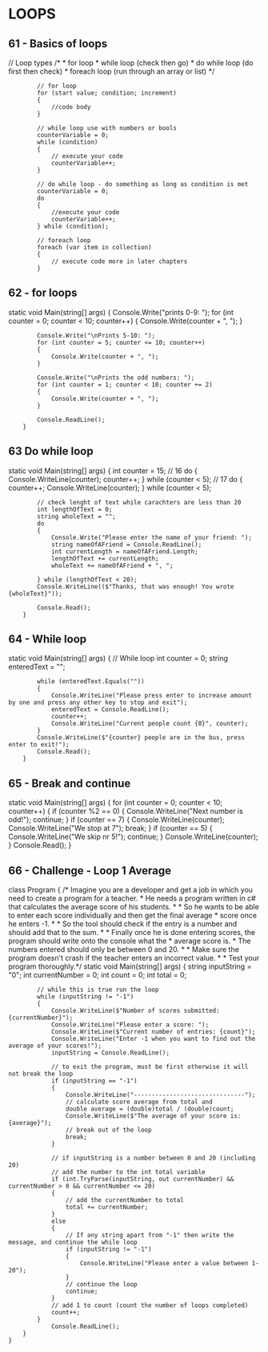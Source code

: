 ﻿# LOOPS

## 61 - Basics of loops

// Loop types
            /*
             * for loop
             * while loop (check then go)
             * do while loop (do first then check)
             * foreach loop (run through an array or list)
             */

            // for loop
            for (start value; condition; increment)
            {
                //code body
            }

            // while loop use with numbers or bools
            counterVariable = 0;
            while (condition)
            {
                // execute your code
                counterVariable++;
            }

            // do while loop - do something as long as condition is met
            counterVariable = 0;
            do
            {
                //execute your code
                counterVariable++;
            } while (condition);

            // foreach loop
            foreach (var item in collection)
            {
                // execute code more in later chapters
            }

## 62 - for loops

static void Main(string[] args)
        {
            Console.Write("prints 0-9: ");
            for (int counter = 0; counter < 10; counter++)
            {
                Console.Write(counter + ", ");
            }

            Console.Write("\nPrints 5-10: ");
            for (int counter = 5; counter <= 10; counter++)
            {
                Console.Write(counter + ", ");
            }

            Console.Write("\nPrints the odd numbers: ");
            for (int counter = 1; counter < 10; counter += 2)
            {
                Console.Write(counter + ", ");
            }

            Console.ReadLine();
        }

## 63 Do while loop

static void Main(string[] args)
        {
            int counter = 15;
            // 16
            do
            {
                Console.WriteLine(counter);
                counter++;
            } while (counter < 5);
            // 17
            do
            {
                counter++;
                Console.WriteLine(counter);
            } while (counter < 5);

            // check lenght of text while carachters are less than 20
            int lengthOfText = 0;
            string wholeText = "";
            do
            {
                Console.Write("Please enter the name of your friend: ");
                string nameOfAFriend = Console.ReadLine();
                int currentLength = nameOfAFriend.Length;
                lengthOfText += currentLength;
                wholeText += nameOfAFriend + ", ";

            } while (lengthOfText < 20);
            Console.WriteLine(($"Thanks, that was enough! You wrote {wholeText}"));

            Console.Read();
        }

## 64 - While loop
static void Main(string[] args)
        {
            // While loop
            int counter = 0;
            string enteredText = "";

            while (enteredText.Equals(""))
            {
                Console.WriteLine("Please press enter to increase amount by one and press any other key to stop and exit");
                enteredText = Console.ReadLine();
                counter++;
                Console.WriteLine("Current people count {0}", counter);
            }
            Console.WriteLine($"{counter} people are in the bus, press enter to exit!");
            Console.Read();
        }

## 65 - Break and continue

static void Main(string[] args)
        {
            for (int counter = 0; counter < 10; counter++)
            {
                if (counter %2 == 0)
                {
                    Console.WriteLine("Next number is odd!");
                    continue;
                }
                if (counter == 7)
                {
                    Console.WriteLine(counter);
                    Console.WriteLine("We stop at 7");
                    break;
                }
                if (counter == 5)
                {
                    Console.WriteLine("We skip nr 5!");
                    continue;
                }
                Console.WriteLine(counter);
            }
            Console.Read();
        }

## 66 - Challenge - Loop 1 Average

class Program
    {
        /* Imagine you are a developer and get a job in which you need to create a program for a teacher. 
         * He needs a program written in c# that calculates the average score of his students. 
         * 
         * So he wants to be able to enter each score individually and then get the final average 
         * score once he enters -1. 
         * 
         * So the tool should check if the entry is a number and should add that to the sum. 
         * 
         * Finally once he is done entering scores, the program should write onto the console what the 
         * average score is. 
         * The numbers entered should only be between 0 and 20. 
         * 
         * Make sure the program doesn't crash if the teacher enters an incorrect value.
         * 
         * Test your program thoroughly.*/
        static void Main(string[] args)
        {
            string inputString = "0";
            int currentNumber = 0;
            int count = 0;
            int total = 0;

            // while this is true run the loop
            while (inputString != "-1")
            {
                Console.WriteLine($"Number of scores submitted: {currentNumber}");
                Console.WriteLine("Please enter a score: ");
                Console.WriteLine($"Current number of entries: {count}");
                Console.WriteLine("Enter -1 when you want to find out the average of your scores!");
                inputString = Console.ReadLine();

                // to exit the program, must be first otherwise it will not break the loop
                if (inputString == "-1")
                {
                    Console.WriteLine("-------------------------------");
                    // calculate score average from total and 
                    double average = (double)total / (double)count;
                    Console.WriteLine($"The average of your score is: {average}");
                    // break out of the loop
                    break;
                }

                // if inputString is a number between 0 and 20 (including 20)
                // add the number to the int total variable
                if (int.TryParse(inputString, out currentNumber) && currentNumber > 0 && currentNumber <= 20)
                {
                    // add the currentNumber to total
                    total += currentNumber;
                }
                else
                {
                    // If any string apart from "-1" then write the message, and continue the while loop
                    if (inputString != "-1")
                    {
                        Console.WriteLine("Please enter a value between 1-20");
                    }
                    // continue the loop
                    continue;
                }
                // add 1 to count (count the number of loops completed)
                count++;
            }
                Console.ReadLine();
        }
    }
